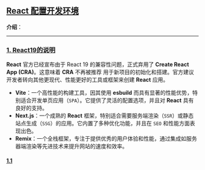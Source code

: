 ## [React 配置开发环境](#)
**介绍**：

----


### [1. React19的说明](#)
**React** 官方已经宣布由于 React 19 的兼容性问题，正式弃用了 **Create React App (CRA)**。这意味着 **CRA** 不再被推荐
用于新项目的初始化和搭建。官方建议开发者转向其他更现代、性能更好的工具或框架来创建 **React** 应用。

- **Vite**：一个高性能的构建工具，因其使用 **esbuild** 而具有显著的性能优势，特别适合开发单页应用（`SPA`）。它提供了灵活的配置选项，并且对 **React** 具有良好的支持。
- **Next.js**：一个成熟的 **React** 框架，特别适合需要服务端渲染（`SSR`）或静态站点生成（`SSG`）的应用。它内置了多种优化功能，并且在 `SEO` 和性能方面表现出色。
- **Remix**：一个全栈框架，专注于提供优秀的用户体验和性能，通过集成如服务器端渲染等先进技术来提升网站的速度和效率。

#### [1.1 ](#)